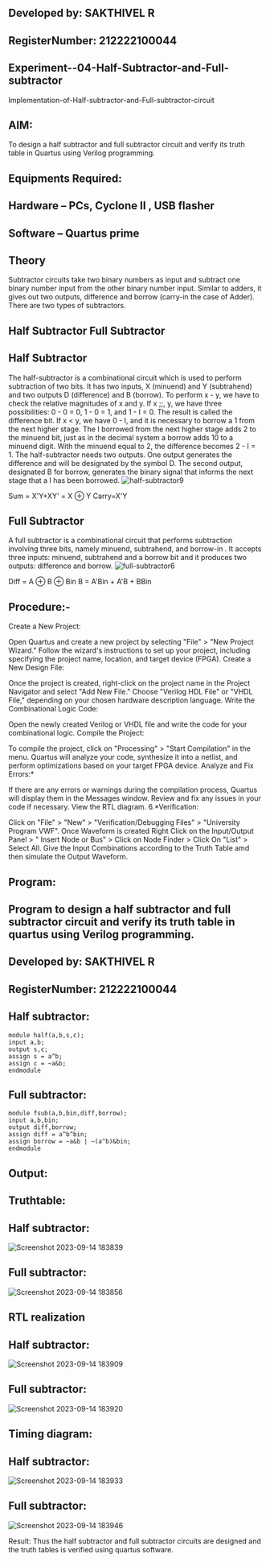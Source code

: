 ## Developed by: SAKTHIVEL R
## RegisterNumber:  212222100044
## Experiment--04-Half-Subtractor-and-Full-subtractor
Implementation-of-Half-subtractor-and-Full-subtractor-circuit
## AIM:
To design a half subtractor and full subtractor circuit and verify its truth table in Quartus using Verilog programming.

## Equipments Required:
## Hardware – PCs, Cyclone II , USB flasher
## Software – Quartus prime
## Theory
Subtractor circuits take two binary numbers as input and subtract one binary number input from the other binary number input. Similar to adders, it gives out two outputs, difference and borrow (carry-in the case of Adder). There are two types of subtractors.

## Half Subtractor Full Subtractor
## Half Subtractor
The half-subtractor is a combinational circuit which is used to perform subtraction of two bits. It has two inputs, X (minuend) and Y (subtrahend) and two outputs D (difference) and B (borrow). To perform x - y, we have to check the relative magnitudes of x and y. If x ;;, y, we have three possibilities: 0 - 0 = 0, 1 - 0 = 1, and 1 - I = 0. The result is called the difference bit. If x < y, we have 0 - I, and it is necessary to borrow a 1 from the next higher stage. The I borrowed from the next higher stage adds 2 to the minuend bit, just as in the decimal system a borrow adds 10 to a minuend digit. With the minuend equal to 2, the difference becomes 2 - I = 1. The half-subtractor needs two outputs. One output generates the difference and will be designated by the symbol D. The second output, designated B for borrow, generates the binary signal that informs the next stage that a I has been borrowed.
![half-subtractor9](https://user-images.githubusercontent.com/36288975/166112538-58c3bc7c-ee5d-4e6a-ac8d-8e8328efe27a.png)


Sum = X'Y+XY' = X ⊕ Y
Carry=X'Y

## Full Subtractor
A full subtractor is a combinational circuit that performs subtraction involving three bits, namely minuend, subtrahend, and borrow-in . It accepts three inputs: minuend, subtrahend and a borrow bit and it produces two outputs: difference and borrow. 
![full-subtractor6](https://user-images.githubusercontent.com/36288975/166112541-24c68359-3de8-4674-ae22-8272ffc385ed.png)


Diff = A ⊕ B ⊕ Bin B = A'Bin + A'B + BBin

## Procedure:-
Create a New Project:

Open Quartus and create a new project by selecting "File" > "New Project Wizard."
Follow the wizard's instructions to set up your project, including specifying the project name, location, and target device (FPGA).
Create a New Design File:

Once the project is created, right-click on the project name in the Project Navigator and select "Add New File."
Choose "Verilog HDL File" or "VHDL File," depending on your chosen hardware description language.
Write the Combinational Logic Code:

Open the newly created Verilog or VHDL file and write the code for your combinational logic.
Compile the Project:

To compile the project, click on "Processing" > "Start Compilation" in the menu.
Quartus will analyze your code, synthesize it into a netlist, and perform optimizations based on your target FPGA device.
Analyze and Fix Errors:*

If there are any errors or warnings during the compilation process, Quartus will display them in the Messages window.
Review and fix any issues in your code if necessary.
View the RTL diagram.
6.*Verification:

Click on "File" > "New" > "Verification/Debugging Files" > "University Program VWF".
Once Waveform is created Right Click on the Input/Output Panel > " Insert Node or Bus" > Click on Node Finder > Click On "List" > Select All.
Give the Input Combinations according to the Truth Table amd then simulate the Output Waveform.
## Program:
## Program to design a half subtractor and full subtractor circuit and verify its truth table in quartus using Verilog programming.
## Developed by: SAKTHIVEL R
## RegisterNumber:  212222100044
## Half subtractor:
```
module half(a,b,s,c);
input a,b;
output s,c;
assign s = a^b;
assign c = ~a&b;
endmodule
```

## Full subtractor:
```
module fsub(a,b,bin,diff,borrow);
input a,b,bin;
output diff,borrow;
assign diff = a^b^bin;
assign borrow = ~a&b | ~(a^b)&bin;
endmodule
```
## Output:
## Truthtable:
## Half subtractor:
![Screenshot 2023-09-14 183839](https://github.com/sakthivel005/Experiment--03-Half-Subtractor-and-Full-subtractor/assets/120550359/e30ff5ae-f19e-4dd3-bfba-2085d9b80e46)


## Full subtractor:

![Screenshot 2023-09-14 183856](https://github.com/sakthivel005/Experiment--03-Half-Subtractor-and-Full-subtractor/assets/120550359/ca797dc6-3934-4c90-a583-e55da58d75eb)

## RTL realization
## Half subtractor:
![Screenshot 2023-09-14 183909](https://github.com/sakthivel005/Experiment--03-Half-Subtractor-and-Full-subtractor/assets/120550359/a00e7407-646a-4216-a2ff-3235f9375741)


## Full subtractor:
![Screenshot 2023-09-14 183920](https://github.com/sakthivel005/Experiment--03-Half-Subtractor-and-Full-subtractor/assets/120550359/dbba8525-773f-4dc9-8b7b-d506320a4a3d)


## Timing diagram:
## Half subtractor:
![Screenshot 2023-09-14 183933](https://github.com/sakthivel005/Experiment--03-Half-Subtractor-and-Full-subtractor/assets/120550359/dccc88ce-2314-4b5e-9425-e81b8a830fc9)


## Full subtractor:
![Screenshot 2023-09-14 183946](https://github.com/sakthivel005/Experiment--03-Half-Subtractor-and-Full-subtractor/assets/120550359/f4b11aec-975e-4434-ac79-cdbb83050b4b)


Result:
Thus the half subtractor and full subtractor circuits are designed and the truth tables is verified using quartus software.
